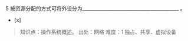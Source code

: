 5
按资源分配的方式可将外设分为_________________________________________ 。
- [x]  

> 知识点：操作系统概述。
> 出处：网络
> 难度：1
> 独占、共享、虚拟设备
